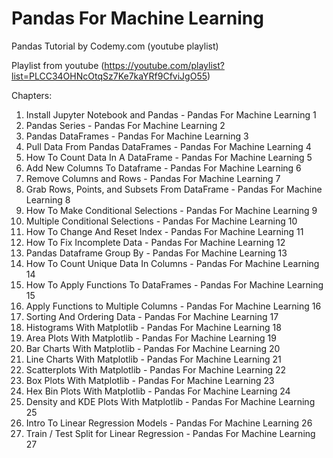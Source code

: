 # Pandas For Machine Learning

Pandas Tutorial by Codemy.com (youtube playlist)

Playlist from youtube (<https://youtube.com/playlist?list=PLCC34OHNcOtqSz7Ke7kaYRf9CfviJgO55>)

Chapters:

1. Install Jupyter Notebook and Pandas - Pandas For Machine Learning 1
2. Pandas Series - Pandas For Machine Learning 2
3. Pandas DataFrames - Pandas For Machine Learning 3
4. Pull Data From Pandas DataFrames - Pandas For Machine Learning 4
5. How To Count Data In A DataFrame - Pandas For Machine Learning 5
6. Add New Columns To Dataframe - Pandas For Machine Learning 6
7. Remove Columns and Rows - Pandas For Machine Learning 7
8. Grab Rows, Points, and Subsets From DataFrame - Pandas For Machine Learning 8
9. How To Make Conditional Selections - Pandas For Machine Learning 9
10. Multiple Conditional Selections - Pandas For Machine Learning 10
11. How To Change And Reset Index - Pandas For Machine Learning 11
12. How To Fix Incomplete Data - Pandas For Machine Learning 12
13. Pandas Dataframe Group By - Pandas For Machine Learning 13
14. How To Count Unique Data In Columns - Pandas For Machine Learning 14
15. How To Apply Functions To DataFrames - Pandas For Machine Learning 15
16. Apply Functions to Multiple Columns - Pandas For Machine Learning 16
17. Sorting And Ordering Data - Pandas For Machine Learning 17
18. Histograms With Matplotlib - Pandas For Machine Learning 18
19. Area Plots With Matplotlib - Pandas For Machine Learning 19
20. Bar Charts With Matplotlib - Pandas For Machine Learning 20
21. Line Charts With Matplotlib - Pandas For Machine Learning 21
22. Scatterplots With Matplotlib - Pandas For Machine Learning 22
23. Box Plots With Matplotlib - Pandas For Machine Learning 23
24. Hex Bin Plots With Matplotlib - Pandas For Machine Learning 24
25. Density and KDE Plots With Matplotlib - Pandas For Machine Learning 25
26. Intro To Linear Regression Models - Pandas For Machine Learning 26
27. Train / Test Split for Linear Regression - Pandas For Machine Learning 27
